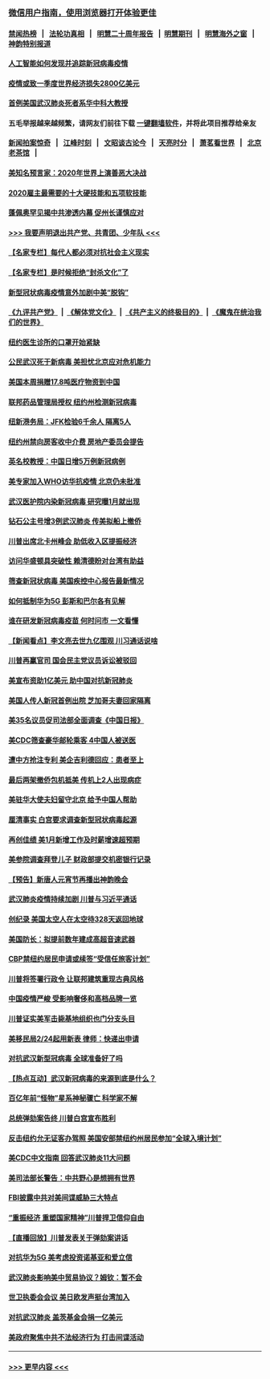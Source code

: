 ### [微信用户指南，使用浏览器打开体验更佳](https://github.com/gfw-breaker/banned-news1/blob/master/indexes/wechat-guide.md?t=0)
#### [禁闻热榜](热点新闻.md?t=0)  &nbsp;&nbsp;|&nbsp;&nbsp; [法轮功真相](https://github.com/gfw-breaker/truth/blob/master/README.md?t=0) &nbsp;&nbsp;|&nbsp;&nbsp; [明慧二十周年报告](https://github.com/gfw-breaker/mh-reports/blob/master/README.md?t=0) &nbsp;&nbsp;|&nbsp;&nbsp;[明慧期刊](https://github.com/gfw-breaker/mh-qikan) &nbsp;&nbsp;|&nbsp;&nbsp; [明慧海外之窗](https://github.com/gfw-breaker/mh-news/blob/master/README.md?t=0) &nbsp;&nbsp;|&nbsp;&nbsp; [神韵特别报道](https://github.com/gfw-breaker/mh-news/blob/master/shenyun.md?t=0)
#### [人工智能如何发现并追踪新冠病毒疫情](../pages/nsc412/n11856398.md?t=02100633) 
#### [疫情或致一季度世界经济损失2800亿美元](../pages/nsc412/n11855639.md?t=02100633) 
#### [首例美国武汉肺炎死者系华中科大教授](../pages/nsc412/n11855500.md?t=02100633) 
#### 五毛举报越来越频繁，请网友们前往下载 [一键翻墙软件](https://github.com/gfw-breaker/ssr-accounts)，并将此项目推荐给亲友
#### [新闻拍案惊奇](https://github.com/gfw-breaker/banned-news1/blob/master/pages/link4.md) &nbsp;&nbsp;|&nbsp;&nbsp; [江峰时刻](https://github.com/gfw-breaker/banned-news1/blob/master/pages/link4.md) &nbsp;&nbsp;|&nbsp;&nbsp; [文昭谈古论今](https://github.com/gfw-breaker/banned-news1/blob/master/pages/link4.md) &nbsp;&nbsp;|&nbsp;&nbsp; [天亮时分](https://github.com/gfw-breaker/banned-news1/blob/master/pages/link4.md) &nbsp;&nbsp;|&nbsp;&nbsp; [萧茗看世界](https://github.com/gfw-breaker/banned-news1/blob/master/pages/link4.md) &nbsp;&nbsp;|&nbsp;&nbsp; [北京老茶馆](https://github.com/gfw-breaker/banned-news1/blob/master/pages/link4.md) &nbsp;&nbsp;|&nbsp;&nbsp; 
#### [美知名预言家：2020年世界上演善恶大决战](../pages/nsc412/n11855418.md?t=02100633) 
#### [2020雇主最需要的十大硬技能和五项软技能](../pages/nsc412/n11850953.md?t=02100633) 
#### [蓬佩奥罕见揭中共渗透内幕 促州长谨慎应对](../pages/nsc412/n11854685.md?t=02100633) 
#### [>>> 我要声明退出共产党、共青团、少年队 <<<](https://github.com/begood0513/goodnews/blob/master/quit/letter.md) 
#### [【名家专栏】每代人都必须对抗社会主义现实](../pages/nsc412/n11831412.md?t=02100633) 
#### [【名家专栏】是时候拒绝“封杀文化”了](../pages/nsc412/n11814093.md?t=02100633) 
#### [新型冠状病毒疫情意外加剧中美“脱钩”](../pages/nsc412/n11854475.md?t=02100633) 
#### [《九评共产党》](https://github.com/begood0513/9ping.md/blob/master/README.md) &nbsp;|&nbsp; [《解体党文化》](../../../../jtdwh.md/blob/master/README.md)  &nbsp;|&nbsp; [《共产主义的终极目的》](../../../../gczydzjmd.md/blob/master/README.md) &nbsp;|&nbsp; [《魔鬼在统治我们的世界》](../../../../mgztzwmdsj.md/blob/master/README.md) 
#### [纽约医生诊所的口罩开始紧缺](../pages/nsc412/n11853364.md?t=02100633) 
#### [公民武汉死于新病毒 美担忧北京应对危机能力](../pages/nsc412/n11854331.md?t=02100633) 
#### [美国本周捐赠17.8吨医疗物资到中国](../pages/nsc412/n11854269.md?t=02100633) 
#### [联邦药品管理局授权  纽约州检测新冠病毒](../pages/nsc412/n11853371.md?t=02100633) 
#### [纽新港务局：JFK检验6千余人  隔离5人](../pages/nsc412/n11853366.md?t=02100633) 
#### [纽约州禁向房客收中介费  房地产委员会提告](../pages/nsc412/n11853360.md?t=02100633) 
#### [英名校教授：中国日增5万例新冠病例](../pages/nsc412/n11854174.md?t=02100633) 
#### [美专家加入WHO访华抗疫情 北京仍未批准](../pages/nsc412/n11854043.md?t=02100633) 
#### [武汉医护院内染新冠病毒 研究曝1月就出现](../pages/nsc412/n11852928.md?t=02100633) 
#### [钻石公主号增3例武汉肺炎 传美拟船上撤侨](../pages/nsc412/n11853240.md?t=02100633) 
#### [川普出席北卡州峰会 助低收入区提振经济](../pages/nsc412/n11853232.md?t=02100633) 
#### [访问华盛顿具突破性 赖清德盼对台湾有助益](../pages/nsc412/n11853129.md?t=02100633) 
#### [筛查新冠状病毒 美国疾控中心报告最新情况](../pages/nsc412/n11853070.md?t=02100633) 
#### [如何抵制华为5G 彭斯和巴尔各有见解](../pages/nsc412/n11852535.md?t=02100633) 
#### [谁在研发新冠病毒疫苗 何时问市 一文看懂](../pages/nsc412/n11852840.md?t=02100633) 
#### [【新闻看点】李文亮去世九亿围观 川习通话说啥](../pages/nsc412/n11852360.md?t=02100633) 
#### [川普再赢官司 国会民主党议员诉讼被驳回](../pages/nsc412/n11852287.md?t=02100633) 
#### [美宣布资助1亿美元 助中国对抗新冠肺炎](../pages/nsc412/n11852531.md?t=02100633) 
#### [美国人传人新冠首例出院 芝加哥夫妻回家隔离](../pages/nsc412/n11852452.md?t=02100633) 
#### [美35名议员促司法部全面调查《中国日报》](../pages/nsc412/n11852435.md?t=02100633) 
#### [美CDC筛查豪华邮轮乘客 4中国人被送医](../pages/nsc412/n11852085.md?t=02100633) 
#### [遭中方抢注专利 美企吉利德回应：患者至上](../pages/nsc412/n11852037.md?t=02100633) 
#### [最后两架撤侨包机抵美 传机上2人出现病症](../pages/nsc412/n11852173.md?t=02100633) 
#### [美驻华大使夫妇留守北京 给予中国人帮助](../pages/nsc412/n11852165.md?t=02100633) 
#### [厘清事实 白宫要求调查新型冠状病毒起源](../pages/nsc412/n11852106.md?t=02100633) 
#### [再创佳绩 美1月新增工作及时薪增速超预期](../pages/nsc412/n11852174.md?t=02100633) 
#### [美参院调查拜登儿子 财政部提交机密银行记录](../pages/nsc412/n11851808.md?t=02100633) 
#### [【预告】新唐人元宵节再播出神韵晚会](../pages/nsc412/n11843192.md?t=02100633) 
#### [武汉肺炎疫情持续加剧 川普与习近平通话](../pages/nsc412/n11851613.md?t=02100633) 
#### [创纪录 美国太空人在太空待328天返回地球](../pages/nsc412/n11851266.md?t=02100633) 
#### [美国防长：拟提前数年建成高超音速武器](../pages/nsc412/n11850959.md?t=02100633) 
#### [CBP禁纽约居民申请或续签“受信任旅客计划”](../pages/nsc412/n11850857.md?t=02100633) 
#### [川普将签署行政令 让联邦建筑重现古典风格](../pages/nsc412/n11850654.md?t=02100633) 
#### [中国疫情严峻 受影响奢侈和高档品牌一览](../pages/nsc412/n11850319.md?t=02100633) 
#### [川普证实美军击毙基地组织也门分支头目](../pages/nsc412/n11850383.md?t=02100633) 
#### [美移民局2/24起用新表 律师：快递出申请](../pages/nsc412/n11848220.md?t=02100633) 
#### [对抗武汉新型冠病毒 全球准备好了吗](../pages/nsc412/n11850142.md?t=02100633) 
#### [【热点互动】武汉新冠病毒的来源到底是什么？](../pages/nsc412/n11849749.md?t=02100633) 
#### [百亿年前“怪物”星系神秘骤亡 科学家不解](../pages/nsc412/n11849863.md?t=02100633) 
#### [总统弹劾案告终 川普白宫宣布胜利](../pages/nsc412/n11849985.md?t=02100633) 
#### [反击纽约允无证客办驾照  美国安部禁纽约州居民参加“全球入境计划”](../pages/nsc412/n11849828.md?t=02100633) 
#### [美CDC中文指南 回答武汉肺炎11大问题](../pages/nsc412/n11849703.md?t=02100633) 
#### [美司法部长警告：中共野心是想拥有世界](../pages/nsc412/n11849769.md?t=02100633) 
#### [FBI披露中共对美间谍威胁三大特点](../pages/nsc412/n11849700.md?t=02100633) 
#### [“重振经济 重塑国家精神”川普捍卫信仰自由](../pages/nsc412/n11849641.md?t=02100633) 
#### [【直播回放】川普发表关于弹劾案讲话](../pages/nsc412/n11849472.md?t=02100633) 
#### [对抗华为5G 美考虑投资诺基亚和爱立信](../pages/nsc412/n11849510.md?t=02100633) 
#### [武汉肺炎影响美中贸易协议？姆钦：暂不会](../pages/nsc412/n11849497.md?t=02100633) 
#### [世卫执委会会议 美日欧发声挺台湾加入](../pages/nsc412/n11849433.md?t=02100633) 
#### [对抗武汉肺炎 盖茨基金会捐一亿美元](../pages/nsc412/n11848953.md?t=02100633) 
#### [美政府聚焦中共不法经济行为 打击间谍活动](../pages/nsc412/n11849322.md?t=02100633) 

----
#### [ >>> 更早内容 <<< ](../indexes/nsc412-earlier.md)
